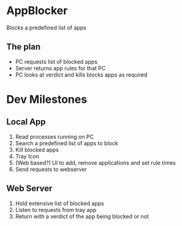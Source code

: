 # AppBlocker
Blocks a predefined list of apps

## The plan
- PC requests list of blocked apps
- Server returns app rules for that PC
- PC looks at verdict and kills blocks apps as required

# Dev Milestones

## Local App
1. Read processes running on PC
2. Search a predefined list of apps to block
3. Kill blocked apps
4. Tray Icon
5. (Web based?) UI to add, remove applications and set rule times
6. Send requests to webserver

## Web Server
1. Hold extensive list of blocked apps
2. Listen to requests from tray app
3. Return with a verdict of the app being blocked or not
